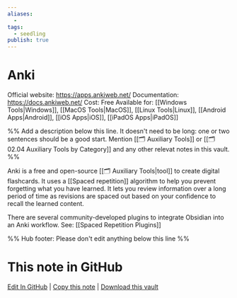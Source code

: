 ```yaml
---
aliases:
  -
tags:
  - seedling
publish: true
---
```


# Anki

Official website: https://apps.ankiweb.net/
Documentation: https://docs.ankiweb.net/
Cost: Free
Available for: [[Windows Tools|Windows]], [[MacOS Tools|MacOS]], [[Linux Tools|Linux]], [[Android Apps|Android]], [[iOS Apps|iOS]], [[iPadOS Apps|iPadOS]]

%% Add a description below this line. It doesn't need to be long: one or two sentences should be a good start. Mention [[🗂️ Auxiliary Tools]] or [[🗂️ 02.04 Auxiliary Tools by Category]] and any other relevat notes in this vault. %%

Anki is a free and open-source [[🗂️ Auxiliary Tools|tool]] to create digital flashcards. It uses a [[Spaced repetition]] algorithm to help you prevent forgetting what you have learned. It lets you review information over a long period of time as revisions are spaced out based on your confidence to recall the learned content.

There are several community-developed plugins to integrate Obsidian into an Anki workflow. See: [[Spaced Repetition Plugins]]

%% Hub footer: Please don't edit anything below this line %%

# This note in GitHub

<span class="git-footer">[Edit In GitHub](https://github.dev/obsidian-community/obsidian-hub/blob/main/02%20-%20Community%20Expansions/02.05%20All%20Community%20Expansions/Auxiliary%20Tools/Anki.md "git-hub-edit-note") | [Copy this note](https://raw.githubusercontent.com/obsidian-community/obsidian-hub/main/02%20-%20Community%20Expansions/02.05%20All%20Community%20Expansions/Auxiliary%20Tools/Anki.md "git-hub-copy-note") | [Download this vault](https://github.com/obsidian-community/obsidian-hub/archive/refs/heads/main.zip "git-hub-download-vault") </span>
